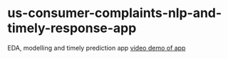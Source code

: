 # us-consumer-complaints-nlp-and-timely-response-app
EDA, modelling and timely prediction app
<a href= 'https://www.youtube.com/watch?v=YYtJLBxIlRM'>video demo of app</a>
